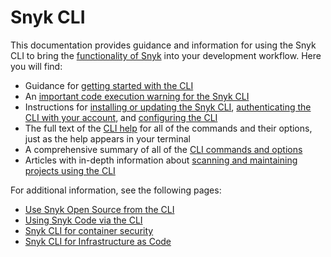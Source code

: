 # Snyk CLI

This documentation provides guidance and information for using the Snyk CLI to bring the [functionality of Snyk](../getting-started/introducing-snyk.md) into your development workflow. Here you will find:

* Guidance for [getting started with the CLI](getting-started-with-the-cli.md)
* An [important code execution warning for the Snyk CLI](code-execution-warning-for-snyk-cli.md)
* Instructions for [installing or updating the Snyk CLI](install-the-snyk-cli/), [authenticating the CLI with your account](authenticate-the-cli-with-your-account.md), and [configuring the CLI](configure-the-snyk-cli/)
* The full text of the [CLI help](commands/) for all of the commands and their options, just as the help appears in your terminal
* A comprehensive summary of all of the [CLI commands and options](cli-reference.md)
* Articles with in-depth information about [scanning and maintaining projects using the CLI](test-for-vulnerabilities/)

For additional information, see the following pages:

* [Use Snyk Open Source from the CLI](../scan-application-code/snyk-open-source/use-snyk-open-source-from-the-cli/)
* [Using Snyk Code via the CLI](../scan-application-code/snyk-code/cli-for-snyk-code/)
* [Snyk CLI for container security](../scan-containers/snyk-cli-for-container-security/)
* [Snyk CLI for Infrastructure as Code](../scan-cloud-configurations/snyk-infrastructure-as-code/snyk-cli-for-infrastructure-as-code/)
